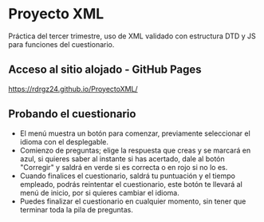 # Proyecto XML
Práctica del tercer trimestre, uso de XML validado con estructura DTD y JS para funciones del cuestionario.

## Acceso al sitio alojado - GitHub Pages
https://rdrgz24.github.io/ProyectoXML/

## Probando el cuestionario
- El menú muestra un botón para comenzar, previamente seleccionar el idioma con el desplegable.
- Comienzo de preguntas; elige la respuesta que creas y se marcará en azul, si quieres saber al instante si has acertado, dale al botón "Corregir" y saldrá en verde si es correcta o en rojo si no lo es.
- Cuando finalices el cuestionario, saldrá tu puntuación y el tiempo empleado, podrás reintentar el cuestionario, este botón te llevará al menú de inicio, por si quieres cambiar el idioma.
- Puedes finalizar el cuestionario en cualquier momento, sin tener que terminar toda la pila de preguntas.
